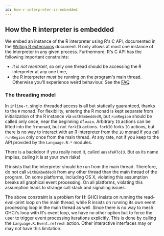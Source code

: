 ```yaml
---
id: how-r-interpreter-is-embedded
---
```


## How the R interpreter is embedded

We embed an instance of the R interpreter using R's C API, documented
in the [Writing R extensions][R-exts] document. R only allows at most
one instance of the interpreter in any given process. Furthermore,
R's C API has the following important constraints:

* *it is not reentrant*, so only one thread should be accessing the
  R interpreter at any one time,
* the R interpreter *must* be running on the program's main thread.
  Otherwise you'll experience weird behaviour. See the
  [FAQ](faq.html).

[R-exts]: http://cran.r-project.org/doc/manuals/r-release/R-exts.html

### The threading model

In `inline-r`, single-threaded access is all but statically
guaranteed, thanks to the `R` monad. For flexibility, entering the
R monad is kept separate from initialization of the R instance via
`withEmbeddedR`, but `runRegion` should be called only once, near the
beginning of `main`. Arbitrary `IO` actions can be lifted into the `R`
monad, but not `forkIO` actions. `forkIO` forks `IO` actions, but
there is no way to interact with an R interpreter from the `IO` monad
if you call `runRegion` only once from the main thread. At any rate,
not if you keep to the API provided by the `Language.R.*` modules.

There is a backdoor if you really need it, called `unsafeRToIO`. But
as its name implies, calling it is at your own risks!

R insists that the interpreter should be run from the main thread.
Therefore, do not call `withEmbeddedR` from any other thread than the
main thread of the program. On some platforms, including OS X,
violating this assumption breaks all graphical event processing. On
all platforms, violating this assumption leads to strange call stack
and signaling issues.

The above constraint is a problem for H: GHCi insists on running the
read-eval-print loop on the main thread, while R insists on running
its own event processing loop in the main thread as well. Since there
is no way to mesh GHCi's loop with R's event loop, we have no other
option but to force the user to trigger event processing iterations
explicitly. This is done by calling the `Language.R.Event.refresh`
action. Other interactive interfaces may or may not have this
limitation.
